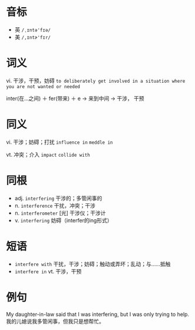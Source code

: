 # 音标

- 英 `/ˌɪntə'fɪə/`
- 美 `/,ɪntɚ'fɪr/`

# 词义

vi. 干涉，干预，妨碍
`to deliberately get involved in a situation where you are not wanted or needed`



inter(在…之间) ＋ fer(带来) ＋ e → 来到中间 → 干涉， 干预

# 同义

vi. 干涉；妨碍；打扰
`influence in` `meddle in`

vt. 冲突；介入
`impact` `collide with`

# 同根

- adj. `interfering` 干涉的；多管闲事的
- n. `interference` 干扰，冲突；干涉
- n. `interferometer` [光] 干涉仪；干涉计
- v. `interfering` 妨碍（interfer的ing形式）

# 短语

- `interfere with` 干扰，干涉；妨碍；触动或弄坏；乱动；与……抵触
- `interfere in` vt. 干涉，干预

# 例句

My daughter-in-law said that I was interfering, but I was only trying to help.
我的儿媳说我多管闲事，但我只是想帮忙。


